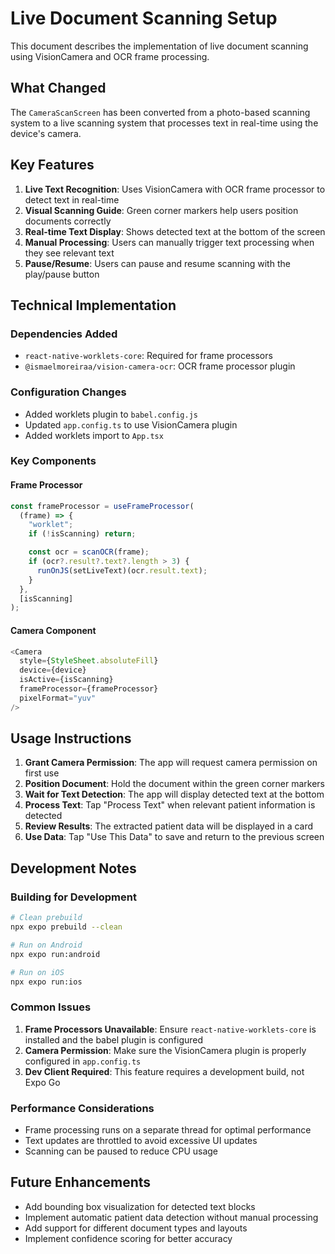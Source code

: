 # Live Document Scanning Setup

This document describes the implementation of live document scanning using VisionCamera and OCR frame processing.

## What Changed

The `CameraScanScreen` has been converted from a photo-based scanning system to a live scanning system that processes text in real-time using the device's camera.

## Key Features

1. **Live Text Recognition**: Uses VisionCamera with OCR frame processor to detect text in real-time
2. **Visual Scanning Guide**: Green corner markers help users position documents correctly
3. **Real-time Text Display**: Shows detected text at the bottom of the screen
4. **Manual Processing**: Users can manually trigger text processing when they see relevant text
5. **Pause/Resume**: Users can pause and resume scanning with the play/pause button

## Technical Implementation

### Dependencies Added

- `react-native-worklets-core`: Required for frame processors
- `@ismaelmoreiraa/vision-camera-ocr`: OCR frame processor plugin

### Configuration Changes

- Added worklets plugin to `babel.config.js`
- Updated `app.config.ts` to use VisionCamera plugin
- Added worklets import to `App.tsx`

### Key Components

#### Frame Processor

```typescript
const frameProcessor = useFrameProcessor(
  (frame) => {
    "worklet";
    if (!isScanning) return;

    const ocr = scanOCR(frame);
    if (ocr?.result?.text?.length > 3) {
      runOnJS(setLiveText)(ocr.result.text);
    }
  },
  [isScanning]
);
```

#### Camera Component

```typescript
<Camera
  style={StyleSheet.absoluteFill}
  device={device}
  isActive={isScanning}
  frameProcessor={frameProcessor}
  pixelFormat="yuv"
/>
```

## Usage Instructions

1. **Grant Camera Permission**: The app will request camera permission on first use
2. **Position Document**: Hold the document within the green corner markers
3. **Wait for Text Detection**: The app will display detected text at the bottom
4. **Process Text**: Tap "Process Text" when relevant patient information is detected
5. **Review Results**: The extracted patient data will be displayed in a card
6. **Use Data**: Tap "Use This Data" to save and return to the previous screen

## Development Notes

### Building for Development

```bash
# Clean prebuild
npx expo prebuild --clean

# Run on Android
npx expo run:android

# Run on iOS
npx expo run:ios
```

### Common Issues

1. **Frame Processors Unavailable**: Ensure `react-native-worklets-core` is installed and the babel plugin is configured
2. **Camera Permission**: Make sure the VisionCamera plugin is properly configured in `app.config.ts`
3. **Dev Client Required**: This feature requires a development build, not Expo Go

### Performance Considerations

- Frame processing runs on a separate thread for optimal performance
- Text updates are throttled to avoid excessive UI updates
- Scanning can be paused to reduce CPU usage

## Future Enhancements

- Add bounding box visualization for detected text blocks
- Implement automatic patient data detection without manual processing
- Add support for different document types and layouts
- Implement confidence scoring for better accuracy
